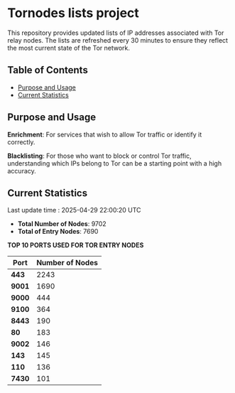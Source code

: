 # Tornodes lists project

This repository provides updated lists of IP addresses associated with Tor relay nodes. The lists are refreshed every 30 minutes to ensure they reflect the most current state of the Tor network.

## Table of Contents

- [Purpose and Usage](#purpose-and-usage)
- [Current Statistics](#current-statistics)


## Purpose and Usage

**Enrichment**: For services that wish to allow Tor traffic or identify it correctly.

**Blacklisting**: For those who want to block or control Tor traffic, understanding which IPs belong to Tor can be a starting point with a high accuracy.

## Current Statistics

Last update time : 2025-04-29 22:00:20 UTC

- **Total Number of Nodes**: 9702
- **Total of Entry Nodes**: 7690

**TOP 10 PORTS USED FOR TOR ENTRY NODES**

| **Port** | **Number of Nodes** |
|------|-----------------|
| **443**   | 2243  |
| **9001**   | 1690  |
| **9000**   | 444  |
| **9100**   | 364  |
| **8443**   | 190  |
| **80**   | 183  |
| **9002**   | 146  |
| **143**   | 145  |
| **110**   | 136  |
| **7430**   | 101  |

